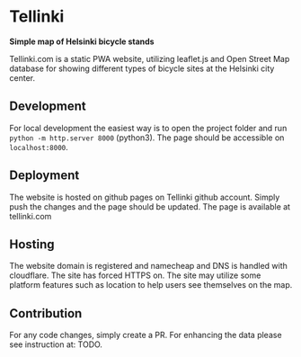 # Tellinki
**Simple map of Helsinki bicycle stands**

Tellinki.com is a static PWA website, utilizing leaflet.js and Open Street Map database for showing different types of bicycle sites at the Helsinki city center.

## Development

For local development the easiest way is to open the project folder and run `python -m http.server 8000` (python3). The page should be accessible on `localhost:8000`.

## Deployment

The website is hosted on github pages on Tellinki github account. Simply push the changes and the page should be updated. The page is available at tellinki.com

## Hosting

The website domain is registered and namecheap and DNS is handled with cloudflare. The site has forced HTTPS on. The site may utilize some platform features such as location to help users see themselves on the map.

## Contribution

For any code changes, simply create a PR. For enhancing the data please see instruction at: TODO.